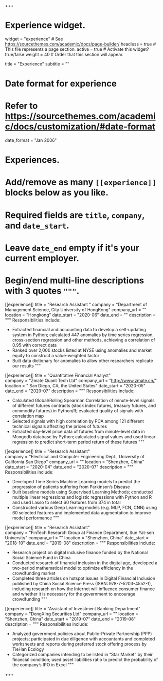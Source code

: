 +++
# Experience widget.
widget = "experience"  # See https://sourcethemes.com/academic/docs/page-builder/
headless = true  # This file represents a page section.
active = true  # Activate this widget? true/false
weight = 40  # Order that this section will appear.

title = "Experience"
subtitle = ""

# Date format for experience
#   Refer to https://sourcethemes.com/academic/docs/customization/#date-format
date_format = "Jan 2006"

# Experiences.
#   Add/remove as many `[[experience]]` blocks below as you like.
#   Required fields are `title`, `company`, and `date_start`.
#   Leave `date_end` empty if it's your current employer.
#   Begin/end multi-line descriptions with 3 quotes `"""`.
[[experience]]
  title = "Research Assistant "
  company = "Department of Management Science, City University of HongKong"
  company_url = ""
  location = "Hongkong"
  date_start = "2020-06"
  date_end = ""
  description = """
  Responsibilities include:
  
  * Extracted financial and accounting data to develop a self-updating system in Python; calculated 447 anomalies by time series regression, cross-section regression and other methods, achieving a correlation of 0.95 with correct data
  * Ranked over 2,000 stocks listed at NYSE using anomalies and market equity to construct a value-weighted factor 
  * Built data dictionary for anomalies to allow other researchers replicate our results
  """

[[experience]]
  title = "Quantitative Financial Analyst"                                                                                        
  company = "Zmate Quant Tech Ltd"
  company_url = "http://www.zmate.cn/"
  location = " San Diego, CA, the United States"
  date_start = "2020-05"
  date_end = "2020-07"
  description = """
  Responsibilities include:
  
  * Calculated Global/Rolling Spearman Correlation of minute-level signals of different futures contracts (stock index futures, treasury futures, and commodity futures) in Python/R; evaluated quality of signals with correlation map
  * Selected signals with high correlation by PCA among 121 different technical signals affecting the prices of futures
  * Extracted day-level price data of futures from minute-level data in Mongodb database by Python; calculated signal values and used linear regression to predict short-term period return of these futures
  """

[[experience]]
  title = "Research Assistant"                                                                                        
  company = "Electrical and Computer Engineering Dept., University of California San Diego"
  company_url = ""
  location = "Shenzhen, China"
  date_start = "2020-04"
  date_end = "2020-07"
  description = """
  Responsibilities include:
  
  * Developed Time Series Machine Learning models to predict the progression of patients suffering from Parkinson’s Disease
  * Built baseline models using Supervised Learning Methods; conducted multiple linear regressions and logistic regressions with Python and R and used Lasso to select 60 features from 374 in total
  * Constructed various Deep Learning models (e.g. MLP, FCN, CNN) using 60 selected features and implemented data augmentation to improve model performance
  """

[[experience]]
  title = "Research Assistant"                                                                                        
  company = "FinTech Research Group at Finance Department, Sun Yat-sen University"
  company_url = ""
  location = "Shenzhen, China"
  date_start = "2018-10"
  date_end = "2019-08"
  description = """
  Responsibilities include:
  
  * Research project on digital inclusive finance funded by the National Social Science Fund in China
  * Conducted research of financial inclusion in the digital age, developed a two-period mathematical model to optimize efficiency in the crowdfunding market 
  * Completed three articles on hotspot issues in Digital Financial Inclusion published by China Social Science Press (ISBN: 978-7-5203-4552-1), including research on how the Internet will influence consumer finance and whether it is necessary for the government to encourage crowdfunding 
  """

[[experience]]
  title = "Assistant of Investment Banking Department"                                                                                        
  company = "DongXing Securities Ltd"
  company_url = ""
  location = "Shenzhen, China"
  date_start = "2019-07"
  date_end = "2019-08"
  description = """
  Responsibilities include:
  
  * Analyzed government policies about Public-Private Partnership (PPP) projects; participated in due diligence with accountants and completed worksheets and reports during preferred stock offering process by TieHan Ecology
  * Categorized companies intending to be listed in “Star Market” by their financial condition; used asset liabilities ratio to predict the probability of the company’s IPO in Excel
  """

+++
